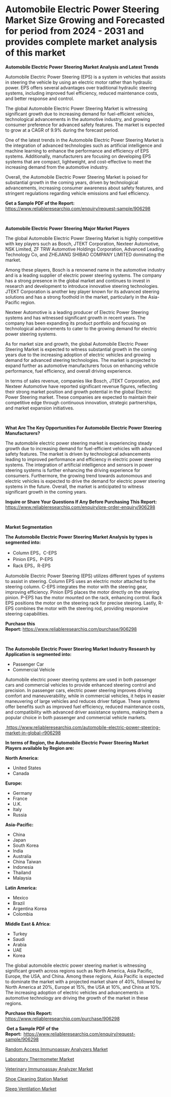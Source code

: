 <p><h1>Automobile Electric Power Steering Market Size Growing and Forecasted for period from 2024 - 2031 and provides complete market analysis of this market</h1></p><p><strong>Automobile Electric Power Steering Market Analysis and Latest Trends</strong></p>
<p><p>Automobile Electric Power Steering (EPS) is a system in vehicles that assists in steering the vehicle by using an electric motor rather than hydraulic power. EPS offers several advantages over traditional hydraulic steering systems, including improved fuel efficiency, reduced maintenance costs, and better response and control.</p><p>The global Automobile Electric Power Steering Market is witnessing significant growth due to increasing demand for fuel-efficient vehicles, technological advancements in the automotive industry, and growing consumer preference for advanced safety features. The market is expected to grow at a CAGR of 9.9% during the forecast period.</p><p>One of the latest trends in the Automobile Electric Power Steering Market is the integration of advanced technologies such as artificial intelligence and machine learning to enhance the performance and efficiency of EPS systems. Additionally, manufacturers are focusing on developing EPS systems that are compact, lightweight, and cost-effective to meet the increasing demand from the automotive industry.</p><p>Overall, the Automobile Electric Power Steering Market is poised for substantial growth in the coming years, driven by technological advancements, increasing consumer awareness about safety features, and stringent regulations regarding vehicle emissions and fuel efficiency.</p></p>
<p><strong>Get a Sample PDF of the Report:&nbsp;</strong> <a href="https://www.reliableresearchiq.com/enquiry/request-sample/906298">https://www.reliableresearchiq.com/enquiry/request-sample/906298</a></p>
<p>&nbsp;</p>
<p><strong>Automobile Electric Power Steering Major Market Players</strong></p>
<p><p>The global Automobile Electric Power Steering Market is highly competitive with key players such as Bosch, JTEKT Corporation, Nexteer Automotive, NSK Limited, ZF TRW Automotive Holdings Corporation, Advanced Leading Technology Co, and ZHEJIANG SHIBAO COMPANY LIMITED dominating the market.</p><p>Among these players, Bosch is a renowned name in the automotive industry and is a leading supplier of electric power steering systems. The company has a strong presence in the global market and continues to invest in research and development to introduce innovative steering technologies. JTEKT Corporation is another key player known for its advanced steering solutions and has a strong foothold in the market, particularly in the Asia-Pacific region.</p><p>Nexteer Automotive is a leading producer of Electric Power Steering systems and has witnessed significant growth in recent years. The company has been expanding its product portfolio and focusing on technological advancements to cater to the growing demand for electric power steering systems.</p><p>As for market size and growth, the global Automobile Electric Power Steering Market is expected to witness substantial growth in the coming years due to the increasing adoption of electric vehicles and growing demand for advanced steering technologies. The market is projected to expand further as automotive manufacturers focus on enhancing vehicle performance, fuel efficiency, and overall driving experience.</p><p>In terms of sales revenue, companies like Bosch, JTEKT Corporation, and Nexteer Automotive have reported significant revenue figures, reflecting their strong market position and growth potential in the global Electric Power Steering market. These companies are expected to maintain their competitive edge through continuous innovation, strategic partnerships, and market expansion initiatives.</p></p>
<p>&nbsp;</p>
<p><strong>What Are The Key Opportunities For Automobile Electric Power Steering Manufacturers?</strong></p>
<p><p>The automobile electric power steering market is experiencing steady growth due to increasing demand for fuel-efficient vehicles with advanced safety features. The market is driven by technological advancements leading to improved performance and efficiency in electric power steering systems. The integration of artificial intelligence and sensors in power steering systems is further enhancing the driving experience for consumers. Furthermore, the growing trend towards autonomous and electric vehicles is expected to drive the demand for electric power steering systems in the future. Overall, the market is anticipated to witness significant growth in the coming years.</p></p>
<p><strong>Inquire or Share Your Questions If Any Before Purchasing This Report:</strong> <a href="https://www.reliableresearchiq.com/enquiry/pre-order-enquiry/906298">https://www.reliableresearchiq.com/enquiry/pre-order-enquiry/906298</a></p>
<p>&nbsp;</p>
<p><strong>Market Segmentation</strong></p>
<p><strong>The Automobile Electric Power Steering Market Analysis by types is segmented into:</strong></p>
<p><ul><li>Column EPS，C-EPS</li><li>Pinion EPS，P-EPS</li><li>Rack EPS，R-EPS</li></ul></p>
<p><p>Automobile Electric Power Steering (EPS) utilizes different types of systems to assist in steering. Column EPS uses an electric motor attached to the steering column. C-EPS integrates the motor with the steering gear, improving efficiency. Pinion EPS places the motor directly on the steering pinion. P-EPS has the motor mounted on the rack, enhancing control. Rack EPS positions the motor on the steering rack for precise steering. Lastly, R-EPS combines the motor with the steering rod, providing responsive steering capabilities.</p></p>
<p><strong>Purchase this Report:&nbsp;</strong><a href="https://www.reliableresearchiq.com/purchase/906298">https://www.reliableresearchiq.com/purchase/906298</a></p>
<p>&nbsp;</p>
<p><strong>The Automobile Electric Power Steering Market Industry Research by Application is segmented into:</strong></p>
<p><ul><li>Passenger Car</li><li>Commercial Vehicle</li></ul></p>
<p><p>Automobile electric power steering systems are used in both passenger cars and commercial vehicles to provide enhanced steering control and precision. In passenger cars, electric power steering improves driving comfort and maneuverability, while in commercial vehicles, it helps in easier maneuvering of large vehicles and reduces driver fatigue. These systems offer benefits such as improved fuel efficiency, reduced maintenance costs, and compatibility with advanced driver assistance systems, making them a popular choice in both passenger and commercial vehicle markets.</p></p>
<p><a href="https://www.reliableresearchiq.com/automobile-electric-power-steering-market-in-global-r906298">&nbsp;https://www.reliableresearchiq.com/automobile-electric-power-steering-market-in-global-r906298</a></p>
<p><strong>In terms of Region, the Automobile Electric Power Steering Market Players available by Region are:</strong></p>
<p>
    <p> <strong> North America: </strong>
        <ul>
            <li>United States</li>
            <li>Canada</li>
        </ul>
        </p> 
    <p> <strong> Europe: </strong>
        <ul>
            <li>Germany</li>
            <li>France</li>
            <li>U.K.</li>
            <li>Italy</li>
            <li>Russia</li>
        </ul>
        </p> 
    <p> <strong> Asia-Pacific: </strong>
        <ul>
            <li>China</li>
            <li>Japan</li>
            <li>South Korea</li>
            <li>India</li>
            <li>Australia</li>
            <li>China Taiwan</li>
            <li>Indonesia</li>
            <li>Thailand</li>
            <li>Malaysia</li>
        </ul>
        </p> 
    <p> <strong> Latin America: </strong>
        <ul>
            <li>Mexico</li>
            <li>Brazil</li>
            <li>Argentina Korea</li>
            <li>Colombia</li>
        </ul>
        </p> 
    <p> <strong> Middle East & Africa: </strong>
        <ul>
            <li>Turkey</li>
            <li>Saudi</li>
            <li>Arabia</li>
            <li>UAE</li>
            <li>Korea</li>
        </ul>
    </p>
    </p>
<p><p>The global automobile electric power steering market is witnessing significant growth across regions such as North America, Asia Pacific, Europe, the USA, and China. Among these regions, Asia Pacific is expected to dominate the market with a projected market share of 40%, followed by North America at 20%, Europe at 15%, the USA at 10%, and China at 10%. The increasing adoption of electric vehicles and advancements in automotive technology are driving the growth of the market in these regions.</p></p>
<p><strong>Purchase this Report: </strong><a href="https://www.reliableresearchiq.com/purchase/906298">https://www.reliableresearchiq.com/purchase/906298</a></p>
<p>&nbsp;<strong>Get a Sample PDF of the Report:&nbsp;&nbsp;</strong><a href="https://www.reliableresearchiq.com/enquiry/request-sample/906298">https://www.reliableresearchiq.com/enquiry/request-sample/906298</a></p>
<p><strong></strong></p>
<p><p><a href="https://medium.com/@irwingibson2023/random-access-immunoassay-analyzers-market-indicators-market-size-regional-breakdown-market-135c7a798e9a">Random Access Immunoassay Analyzers Market</a></p><p><a href="https://medium.com/@foyazahmed1999_69116/global-laboratory-thermometer-market-analysis-trends-forecasts-and-growth-opportunities-2024-3dad66f778cc">Laboratory Thermometer Market</a></p><p><a href="https://medium.com/@irwingibson2023/veterinary-immunoassay-analyzer-market-size-growth-trends-statistics-forecasts-2024-2031-2fa70be462f2">Veterinary Immunoassay Analyzer Market</a></p><p><a href="https://medium.com/@irwingibson2023/shoe-cleaning-station-market-size-market-segmentation-market-trends-and-growth-analysis-forecast-8bd84aafb9f6">Shoe Cleaning Station Market</a></p><p><a href="https://medium.com/@irwingibson2023/comprehensive-analysis-of-the-global-sleep-ventilation-market-growth-trends-market-forecasts-ce57aa308c93">Sleep Ventilation Market</a></p></p>